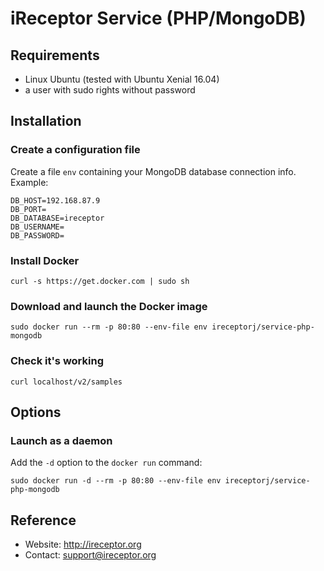 # iReceptor Service (PHP/MongoDB)

## Requirements
- Linux Ubuntu (tested with Ubuntu Xenial 16.04)
- a user with sudo rights without password

## Installation

### Create a configuration file
Create a file `env` containing your MongoDB database connection info. Example:
```
DB_HOST=192.168.87.9
DB_PORT=
DB_DATABASE=ireceptor
DB_USERNAME=
DB_PASSWORD=
```

### Install Docker
```
curl -s https://get.docker.com | sudo sh
```

### Download and launch the Docker image 
```
sudo docker run --rm -p 80:80 --env-file env ireceptorj/service-php-mongodb
```

### Check it's working
```
curl localhost/v2/samples
```

## Options
### Launch as a daemon
Add the `-d` option to the `docker run` command:
```
sudo docker run -d --rm -p 80:80 --env-file env ireceptorj/service-php-mongodb
```


## Reference
- Website: <http://ireceptor.org>
- Contact: <support@ireceptor.org>
